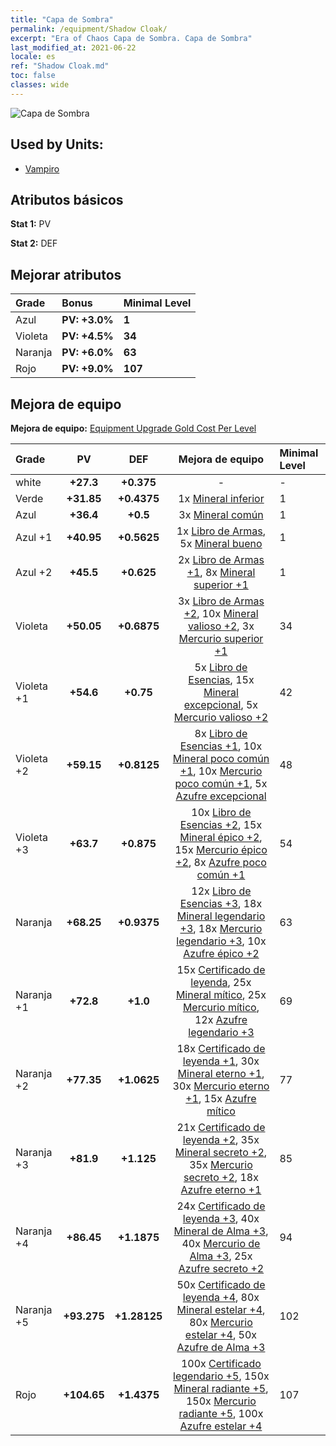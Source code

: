 ```yaml
---
title: "Capa de Sombra"
permalink: /equipment/Shadow Cloak/
excerpt: "Era of Chaos Capa de Sombra. Capa de Sombra"
last_modified_at: 2021-06-22
locale: es
ref: "Shadow Cloak.md"
toc: false
classes: wide
---
```


  ![Capa de Sombra](/images/e/e_3044.png)

## Used by Units:

* [Vampiro](/es/units/Vampire/) 


## Atributos básicos
 **Stat 1:** PV

 **Stat 2:** DEF

## Mejorar atributos

  |     Grade    |   Bonus | Minimal Level | 
  |:-------------|:--------|:--------------| 
  | Azul | **PV: +3.0%** | **1** | 
  | Violeta | **PV: +4.5%** | **34** | 
  | Naranja | **PV: +6.0%** | **63** | 
  | Rojo | **PV: +9.0%** | **107** | 


## Mejora de equipo
 **Mejora de equipo:** [Equipment Upgrade Gold Cost Per Level](/equipment/EquipmentUpgradeCostPerLevel/) 

  |          Grade      | PV | DEF | Mejora de equipo | Minimal Level |
  |:--------------------|:---------:|:---------:|:----------------:|:--------------|
  | white | **+27.3** | **+0.375** | - | - |
  | Verde | **+31.85** | **+0.4375** | 1x [Mineral inferior](/ItemsES/mat_1/) | 1 |
  | Azul | **+36.4** | **+0.5** | 3x [Mineral común](/ItemsES/mat_6/) | 1 |
  | Azul +1 | **+40.95** | **+0.5625** | 1x [Libro de Armas](/ItemsES/mat_18/), 5x [Mineral bueno](/ItemsES/mat_12/) | 1 |
  | Azul +2 | **+45.5** | **+0.625** | 2x [Libro de Armas +1](/ItemsES/mat_25/), 8x [Mineral superior +1](/ItemsES/mat_19/) | 1 |
  | Violeta | **+50.05** | **+0.6875** | 3x [Libro de Armas +2](/ItemsES/mat_32/), 10x [Mineral valioso +2](/ItemsES/mat_26/), 3x [Mercurio superior +1](/ItemsES/mat_21/) | 34 |
  | Violeta +1 | **+54.6** | **+0.75** | 5x [Libro de Esencias](/ItemsES/mat_39/), 15x [Mineral excepcional](/ItemsES/mat_33/), 5x [Mercurio valioso +2](/ItemsES/mat_28/) | 42 |
  | Violeta +2 | **+59.15** | **+0.8125** | 8x [Libro de Esencias +1](/ItemsES/mat_46/), 10x [Mineral poco común +1](/ItemsES/mat_40/), 10x [Mercurio poco común +1](/ItemsES/mat_42/), 5x [Azufre excepcional](/ItemsES/mat_36/) | 48 |
  | Violeta +3 | **+63.7** | **+0.875** | 10x [Libro de Esencias +2](/ItemsES/mat_53/), 15x [Mineral épico +2](/ItemsES/mat_47/), 15x [Mercurio épico +2](/ItemsES/mat_49/), 8x [Azufre poco común +1](/ItemsES/mat_43/) | 54 |
  | Naranja | **+68.25** | **+0.9375** | 12x [Libro de Esencias +3](/ItemsES/mat_60/), 18x [Mineral legendario +3](/ItemsES/mat_54/), 18x [Mercurio legendario +3](/ItemsES/mat_56/), 10x [Azufre épico +2](/ItemsES/mat_50/) | 63 |
  | Naranja +1 | **+72.8** | **+1.0** | 15x [Certificado de leyenda](/ItemsES/mat_67/), 25x [Mineral mítico](/ItemsES/mat_61/), 25x [Mercurio mítico](/ItemsES/mat_63/), 12x [Azufre legendario +3](/ItemsES/mat_57/) | 69 |
  | Naranja +2 | **+77.35** | **+1.0625** | 18x [Certificado de leyenda +1](/ItemsES/mat_74/), 30x [Mineral eterno +1](/ItemsES/mat_68/), 30x [Mercurio eterno +1](/ItemsES/mat_70/), 15x [Azufre mítico](/ItemsES/mat_64/) | 77 |
  | Naranja +3 | **+81.9** | **+1.125** | 21x [Certificado de leyenda +2](/ItemsES/mat_81/), 35x [Mineral secreto +2](/ItemsES/mat_75/), 35x [Mercurio secreto +2](/ItemsES/mat_77/), 18x [Azufre eterno +1](/ItemsES/mat_71/) | 85 |
  | Naranja +4 | **+86.45** | **+1.1875** | 24x [Certificado de leyenda +3](/ItemsES/mat_88/), 40x [Mineral de Alma +3](/ItemsES/mat_82/), 40x [Mercurio de Alma +3](/ItemsES/mat_84/), 25x [Azufre secreto +2](/ItemsES/mat_78/) | 94 |
  | Naranja +5 | **+93.275** | **+1.28125** | 50x [Certificado de leyenda +4](/ItemsES/mat_95/), 80x [Mineral estelar +4](/ItemsES/mat_89/), 80x [Mercurio estelar +4](/ItemsES/mat_91/), 50x [Azufre de Alma +3](/ItemsES/mat_85/) | 102 |
  | Rojo | **+104.65** | **+1.4375** | 100x [Certificado legendario +5](/ItemsES/mat_102/), 150x [Mineral radiante +5](/ItemsES/mat_96/), 150x [Mercurio radiante +5](/ItemsES/mat_98/), 100x [Azufre estelar +4](/ItemsES/mat_92/) | 107 |

